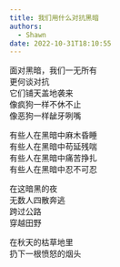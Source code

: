 ```yaml
---
title: 我们用什么对抗黑暗
authors:
  - Shawn
date: 2022-10-31T18:10:55
---  
```

面对黑暗，我们一无所有  
更何谈对抗  
它们铺天盖地袭来  
像疯狗一样不休不止  
像恶狗一样龇牙咧嘴  

有些人在黑暗中麻木昏睡  
有些人在黑暗中苟延残喘  
有些人在黑暗中痛苦挣扎  
有些人在黑暗中忍不可忍  

在这暗黑的夜  
无数人四散奔逃  
跨过公路  
穿越田野  

在秋天的枯草地里  
扔下一根愤怒的烟头